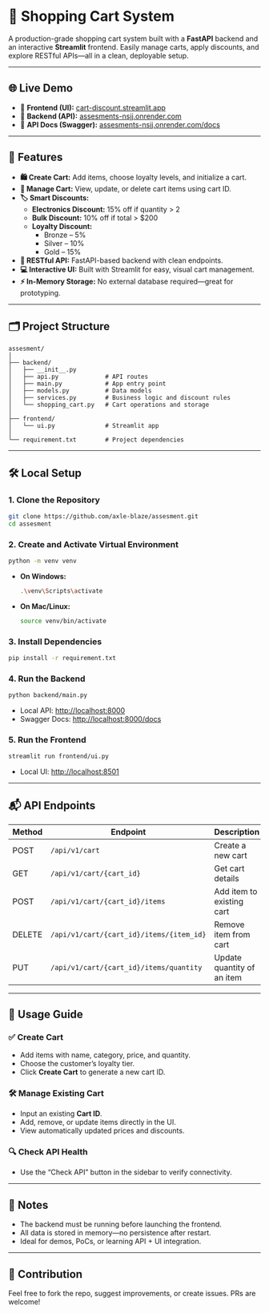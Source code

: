 # 🛒 Shopping Cart System

A production-grade shopping cart system built with a **FastAPI** backend and an interactive **Streamlit** frontend. Easily manage carts, apply discounts, and explore RESTful APIs—all in a clean, deployable setup.

---

## 🌐 Live Demo

- 🔹 **Frontend (UI):** [cart-discount.streamlit.app](https://cart-discount.streamlit.app/)
- 🔹 **Backend (API):** [assesments-nsjj.onrender.com](https://assesments-nsjj.onrender.com/)
- 🔹 **API Docs (Swagger):** [assesments-nsjj.onrender.com/docs](https://assesments-nsjj.onrender.com/docs)

---

## 🚀 Features

- **🛍️ Create Cart:** Add items, choose loyalty levels, and initialize a cart.
- **🧾 Manage Cart:** View, update, or delete cart items using cart ID.
- **🏷️ Smart Discounts:**
  - **Electronics Discount:** 15% off if quantity > 2
  - **Bulk Discount:** 10% off if total > $200
  - **Loyalty Discount:** 
    - Bronze – 5%
    - Silver – 10%
    - Gold – 15%
- **📡 RESTful API:** FastAPI-based backend with clean endpoints.
- **💻 Interactive UI:** Built with Streamlit for easy, visual cart management.
- **⚡ In-Memory Storage:** No external database required—great for prototyping.

---

## 🗂️ Project Structure

```
assesment/
│
├── backend/
│   ├── __init__.py
│   ├── api.py             # API routes
│   ├── main.py            # App entry point
│   ├── models.py          # Data models
│   ├── services.py        # Business logic and discount rules
│   └── shopping_cart.py   # Cart operations and storage
│
├── frontend/
│   └── ui.py              # Streamlit app
│
└── requirement.txt        # Project dependencies
```

---

## 🛠️ Local Setup

### 1. Clone the Repository

```bash
git clone https://github.com/axle-blaze/assesment.git
cd assesment
```

### 2. Create and Activate Virtual Environment

```bash
python -m venv venv
```

- **On Windows:**
  ```bash
  .\venv\Scripts\activate
  ```

- **On Mac/Linux:**
  ```bash
  source venv/bin/activate
  ```

### 3. Install Dependencies

```bash
pip install -r requirement.txt
```

### 4. Run the Backend

```bash
python backend/main.py
```

- Local API: [http://localhost:8000](http://localhost:8000)  
- Swagger Docs: [http://localhost:8000/docs](http://localhost:8000/docs)

### 5. Run the Frontend

```bash
streamlit run frontend/ui.py
```

- Local UI: [http://localhost:8501](http://localhost:8501)

---

## 📬 API Endpoints

| Method | Endpoint                                 | Description                   |
|--------|------------------------------------------|-------------------------------|
| POST   | `/api/v1/cart`                           | Create a new cart             |
| GET    | `/api/v1/cart/{cart_id}`                 | Get cart details              |
| POST   | `/api/v1/cart/{cart_id}/items`           | Add item to existing cart     |
| DELETE | `/api/v1/cart/{cart_id}/items/{item_id}` | Remove item from cart         |
| PUT    | `/api/v1/cart/{cart_id}/items/quantity`  | Update quantity of an item    |

---

## 🧪 Usage Guide

### ✅ Create Cart
- Add items with name, category, price, and quantity.
- Choose the customer’s loyalty tier.
- Click **Create Cart** to generate a new cart ID.

### 🛠 Manage Existing Cart
- Input an existing **Cart ID**.
- Add, remove, or update items directly in the UI.
- View automatically updated prices and discounts.

### 🔍 Check API Health
- Use the “Check API” button in the sidebar to verify connectivity.

---

## 📌 Notes

- The backend must be running before launching the frontend.
- All data is stored in memory—no persistence after restart.
- Ideal for demos, PoCs, or learning API + UI integration.

---

## 📣 Contribution

Feel free to fork the repo, suggest improvements, or create issues. PRs are welcome!
